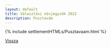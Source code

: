 ```yaml
---
layout: default
title: Választási névjegyzék 2022
description: Pusztavám
---
```


{% include settlementHTMLs/Pusztavaam.html %}

[Vissza](./)